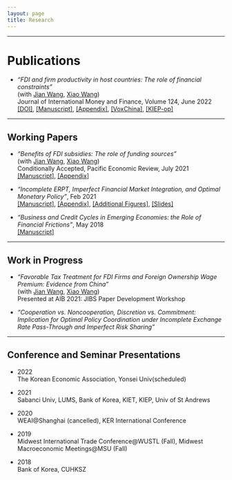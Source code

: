 ```yaml
---
layout: page
title: Research 
---
```


<hr size="1px">

# Publications
* _“FDI and firm productivity in host countries: The role of financial constraints”_ <br>
  (with [Jian Wang](https://jianwang.weebly.com/), [Xiao Wang](https://sites.google.com/site/xiaowangeconomics/)) <br>
  Journal of International Money and Finance, Volume 124, June 2022 <br>
  [[DOI]](https://www.sciencedirect.com/science/article/pii/S0261560622000262?dgcid=coauthor), [[Manuscript]](), [[Appendix]](), [[VoxChina]](http://www.voxchina.org/show-3-221.html), [[KIEP-op]](https://econhanwt.github.io/my_docs/papers/KIEP_opinions_no224.pdf) 

<hr size="1px">

## Working Papers
* _“Benefits of FDI subsidies: The role of funding sources”_ <br>
  (with [Jian Wang](https://jianwang.weebly.com/), [Xiao Wang](https://sites.google.com/site/xiaowangeconomics/)) <br>
  Conditionally Accepted, Pacific Economic Review, July 2021 <br> 
  [[Manuscript]](), [[Appendix]]() 
  
* _“Incomplete ERPT, Imperfect Financial Market Integration, and Optimal Monetary Policy”_, Feb 2021 <br>
  [[Manuscript]](), [[Appendix]](), [[Additional Figures]](), [[Slides]]() 
  
* _“Business and Credit Cycles in Emerging Economies: the Role of Financial Frictions”_, May 2018 <br>
  [[Manuscript]](https://econhanwt.github.io/my_docs/papers/HWT_Spread_Banks_EME.pdf) 

<hr size="1px">

## Work in Progress 
* _“Favorable Tax Treatment for FDI Firms and Foreign Ownership Wage Premium: Evidence from China”_ <br>
  (with [Jian Wang](https://jianwang.weebly.com/), [Xiao Wang](https://sites.google.com/site/xiaowangeconomics/)) <br>
  Presented at AIB 2021: JIBS Paper Development Workshop 
  
* _“Cooperation vs. Noncooperation, Discretion vs. Commitment: Implication for Optimal Policy Coordination under Incomplete Exchange Rate Pass-Through and Imperfect Risk Sharing”_ 

<hr size="1px">

## Conference and Seminar Presentations
* 2022 <br> 
  The Korean Economic Association, Yonsei Univ(scheduled)  
  
* 2021 <br> 
  Sabanci Univ, LUMS, Bank of Korea, KIET, KIEP, Univ of St Andrews
  
* 2020 <br> 
  WEAI@Shanghai (cancelled), KER International Conference 
  
* 2019 <br> 
  Midwest International Trade Conference@WUSTL (Fall), Midwest Macroeconomic Meetings@MSU (Fall) 
  
* 2018 <br> 
  Bank of Korea, CUHKSZ 
